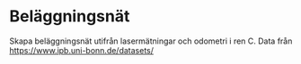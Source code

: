 # Beläggningsnät
Skapa beläggningsnät utifrån lasermätningar och odometri i ren C.
Data från https://www.ipb.uni-bonn.de/datasets/
